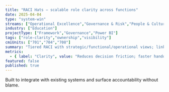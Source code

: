 ```yaml
---
title: "RACI Hats — scalable role clarity across functions"
date: 2025-04-04
type: "system-win"
streams: ["Operational Excellence","Governance & Risk","People & Culture"]
industry: ["Education"]
projectType: ["Framework","Governance","Power BI"]
tags: ["role-clarity","ownership","visibility"]
cmiUnits: ["701","704","708"]
summary: "Tiered RACI with strategic/functional/operational views; links people to roles and visualises responsibilities."
metrics:
  - { label: "Clarity", value: "Reduces decision friction; faster handoffs" }
featured: false
published: true
---
```


Built to integrate with existing systems and surface accountability without blame.

